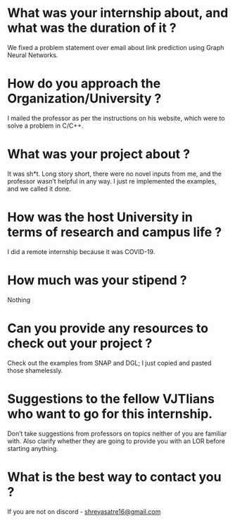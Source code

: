 # What was your internship about, and what was the duration of it ?

We fixed a problem statement over email about link prediction using Graph Neural Networks.

# How do you approach the Organization/University ?

I mailed the professor as per the instructions on his website, which were to solve a problem in C/C++.

# What was your project about ?

It was sh\*t. Long story short, there were no novel inputs from me, and the professor wasn’t helpful in any way. I just re implemented the examples, and we called it done.

# How was the host University in terms of research and campus life ?

I did a remote internship because it was COVID-19.

# How much was your stipend ?

Nothing

# Can you provide any resources to check out your project ?

Check out the examples from SNAP and DGL; I just copied and pasted those shamelessly.

# Suggestions to the fellow VJTIians who want to go for this internship.

Don’t take suggestions from professors on topics neither of you are familiar with. Also clarify whether they are going to provide you with an LOR before starting anything.

# What is the best way to contact you ?

If you are not on discord - shreyasatre16@gmail.com
